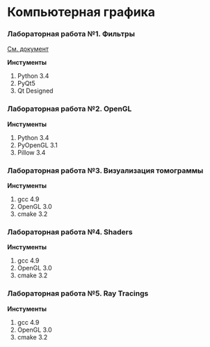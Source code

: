 # Компьютерная графика


### Лабораторная работа №1. Фильтры

[См. документ](https://drive.google.com/drive/u/1/folders/0B-4GnnZk23hHaFFCQ2NqeWNVbU0)

**Инстументы**

1.  Python 3.4
1.  PyQt5
1.  Qt Designed


### Лабораторная работа №2. OpenGL

**Инстументы**

1.  Python 3.4
1.  PyOpenGL 3.1
1.  Pillow 3.4

### Лабораторная работа №3. Визуализация томограммы

**Инстументы**

1.  gcc 4.9
1.  OpenGL 3.0
1.  cmake 3.2

### Лабораторная работа №4. Shaders

**Инстументы**

1.  gcc 4.9
1.  OpenGL 3.0
1.  cmake 3.2

### Лабораторная работа №5. Ray Tracings

**Инстументы**

1.  gcc 4.9
1.  OpenGL 3.0
1.  cmake 3.2

